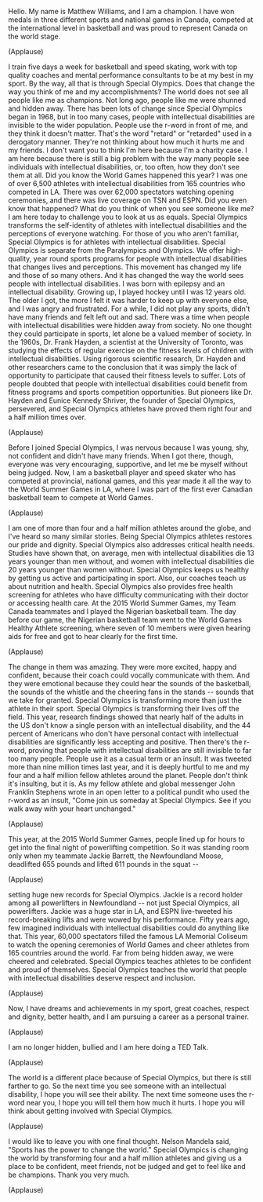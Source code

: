
Hello.
My name is Matthew Williams,
and I am a champion.
I have won medals
in three different sports
and national games in Canada,
competed at the international
level in basketball
and was proud to represent Canada
on the world stage.

(Applause)

I train five days a week
for basketball and speed skating,
work with top quality coaches
and mental performance consultants
to be at my best in my sport.
By the way, all that
is through Special Olympics.
Does that change the way you think of me
and my accomplishments?
The world does not see
all people like me as champions.
Not long ago, people like me
were shunned and hidden away.
There has been lots of change
since Special Olympics began in 1968,
but in too many cases,
people with intellectual disabilities
are invisible to the wider population.
People use the r-word in front of me,
and they think it doesn&#39;t matter.
That&#39;s the word &quot;retard&quot; or &quot;retarded&quot;
used in a derogatory manner.
They&#39;re not thinking about how much
it hurts me and my friends.
I don&#39;t want you to think
I&#39;m here because I&#39;m a charity case.
I am here because there is still
a big problem with the way
many people see individuals
with intellectual disabilities,
or, too often,
how they don&#39;t see them at all.
Did you know the World Games
happened this year?
I was one of over 6,500 athletes
with intellectual disabilities
from 165 countries who competed in LA.
There was over 62,000 spectators
watching opening ceremonies,
and there was live coverage
on TSN and ESPN.
Did you even know that happened?
What do you think of
when you see someone like me?
I am here today to challenge you
to look at us as equals.
Special Olympics transforms
the self-identity of athletes
with intellectual disabilities
and the perceptions of everyone watching.
For those of you who aren&#39;t familiar,
Special Olympics is for athletes
with intellectual disabilities.
Special Olympics is separate
from the Paralympics and Olympics.
We offer high-quality,
year round sports programs
for people with intellectual disabilities
that changes lives and perceptions.
This movement has changed my life
and those of so many others.
And it has changed the way
the world sees people
with intellectual disabilities.
I was born with epilepsy
and an intellectual disability.
Growing up, I played hockey
until I was 12 years old.
The older I got, the more I felt
it was harder to keep up
with everyone else,
and I was angry and frustrated.
For a while, I did not play any sports,
didn&#39;t have many friends
and felt left out and sad.
There was a time when people
with intellectual disabilities
were hidden away from society.
No one thought they could
participate in sports,
let alone be a valued member of society.
In the 1960s, Dr. Frank Hayden,
a scientist at the University of Toronto,
was studying the effects
of regular exercise
on the fitness levels of children
with intellectual disabilities.
Using rigorous scientific research,
Dr. Hayden and other researchers
came to the conclusion
that it was simply the lack
of opportunity to participate
that caused their fitness
levels to suffer.
Lots of people doubted
that people with intellectual disabilities
could benefit from fitness programs
and sports competition opportunities.
But pioneers like Dr. Hayden
and Eunice Kennedy Shriver,
the founder of Special Olympics,
persevered,
and Special Olympics athletes
have proved them right
four and a half million times over.

(Applause)

Before I joined Special Olympics,
I was nervous
because I was young, shy, not confident
and didn&#39;t have many friends.
When I got there, though,
everyone was very encouraging,
supportive, and let me be myself
without being judged.
Now, I am a basketball player
and speed skater
who has competed
at provincial, national games,
and this year made it all the way
to the World Summer Games in LA,
where I was part of the first ever
Canadian basketball team
to compete at World Games.

(Applause)

I am one of more than four and a half
million athletes around the globe,
and I&#39;ve heard so many similar stories.
Being Special Olympics athletes
restores our pride and dignity.
Special Olympics also addresses
critical health needs.
Studies have shown that, on average,
men with intellectual disabilities
die 13 years younger than men without,
and women with intellectual disabilities
die 20 years younger than women without.
Special Olympics keeps us healthy
by getting us active
and participating in sport.
Also, our coaches teach us
about nutrition and health.
Special Olympics also provides
free health screening
for athletes who have difficulty
communicating with their doctor
or accessing health care.
At the 2015 World Summer Games,
my Team Canada teammates and I
played the Nigerian basketball team.
The day before our game,
the Nigerian basketball team went to
the World Games Healthy Athlete screening,
where seven of 10 members
were given hearing aids for free
and got to hear clearly
for the first time.

(Applause)

The change in them was amazing.
They were more excited,
happy and confident,
because their coach could
vocally communicate with them.
And they were emotional
because they could hear
the sounds of the basketball,
the sounds of the whistle
and the cheering fans in the stands --
sounds that we take for granted.
Special Olympics is transforming more
than just the athlete in their sport.
Special Olympics is transforming
their lives off the field.
This year, research findings showed
that nearly half of the adults in the US
don&#39;t know a single person
with an intellectual disability,
and the 44 percent of Americans
who don&#39;t have personal contact
with intellectual disabilities
are significantly
less accepting and positive.
Then there&#39;s the r-word,
proving that people
with intellectual disabilities
are still invisible
to far too many people.
People use it as a casual
term or an insult.
It was tweeted more than
nine million times last year,
and it is deeply hurtful
to me and my four and a half million
fellow athletes around the planet.
People don&#39;t think it&#39;s insulting,
but it is.
As my fellow athlete and global messenger
John Franklin Stephens wrote
in an open letter to a political pundit
who used the r-word as an insult,
&quot;Come join us someday at Special Olympics.
See if you walk away
with your heart unchanged.&quot;

(Applause)

This year, at the 2015 World Summer Games,
people lined up for hours
to get into the final night
of powerlifting competition.
So it was standing room only
when my teammate Jackie Barrett,
the Newfoundland Moose,
deadlifted 655 pounds
and lifted 611 pounds in the squat --

(Applause)

setting huge new records
for Special Olympics.
Jackie is a record holder
among all powerlifters in Newfoundland --
not just Special Olympics,
all powerlifters.
Jackie was a huge star in LA,
and ESPN live-tweeted
his record-breaking lifts
and were wowed by his performance.
Fifty years ago, few imagined
individuals with intellectual disabilities
could do anything like that.
This year, 60,000 spectators filled
the famous LA Memorial Coliseum
to watch the opening
ceremonies of World Games
and cheer athletes from 165 countries
around the world.
Far from being hidden away,
we were cheered and celebrated.
Special Olympics teaches athletes
to be confident and proud of themselves.
Special Olympics teaches the world
that people with intellectual disabilities
deserve respect and inclusion.

(Applause)

Now, I have dreams
and achievements in my sport,
great coaches,
respect and dignity,
better health,
and I am pursuing a career
as a personal trainer.

(Applause)

I am no longer hidden, bullied
and I am here doing a TED Talk.

(Applause)

The world is a different place
because of Special Olympics,
but there is still farther to go.
So the next time you see someone
with an intellectual disability,
I hope you will see their ability.
The next time someone uses
the r-word near you,
I hope you will tell them
how much it hurts.
I hope you will think about getting
involved with Special Olympics.

(Applause)

I would like to leave you
with one final thought.
Nelson Mandela said,
&quot;Sports has the power
to change the world.&quot;
Special Olympics is changing the world
by transforming
four and a half million athletes
and giving us a place to be confident,
meet friends,
not be judged
and get to feel like and be champions.
Thank you very much.

(Applause)

